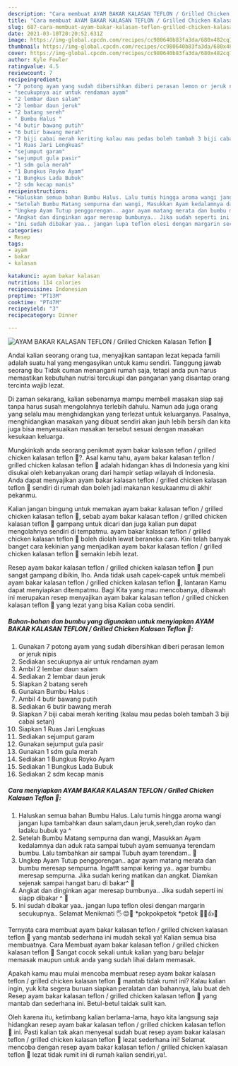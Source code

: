 ```yaml
---
description: "Cara membuat AYAM BAKAR KALASAN TEFLON / Grilled Chicken Kalasan Teflon 🐓 yang lezat Untuk Jualan"
title: "Cara membuat AYAM BAKAR KALASAN TEFLON / Grilled Chicken Kalasan Teflon 🐓 yang lezat Untuk Jualan"
slug: 687-cara-membuat-ayam-bakar-kalasan-teflon-grilled-chicken-kalasan-teflon-yang-lezat-untuk-jualan
date: 2021-03-10T20:20:52.631Z
image: https://img-global.cpcdn.com/recipes/cc980640b83fa3da/680x482cq70/ayam-bakar-kalasan-teflon-grilled-chicken-kalasan-teflon-🐓-foto-resep-utama.jpg
thumbnail: https://img-global.cpcdn.com/recipes/cc980640b83fa3da/680x482cq70/ayam-bakar-kalasan-teflon-grilled-chicken-kalasan-teflon-🐓-foto-resep-utama.jpg
cover: https://img-global.cpcdn.com/recipes/cc980640b83fa3da/680x482cq70/ayam-bakar-kalasan-teflon-grilled-chicken-kalasan-teflon-🐓-foto-resep-utama.jpg
author: Kyle Fowler
ratingvalue: 4.5
reviewcount: 7
recipeingredient:
- "7 potong ayam yang sudah dibersihkan diberi perasan lemon or jeruk nipis"
- "secukupnya air untuk rendaman ayam"
- "2 lembar daun salam"
- "2 lembar daun jeruk"
- "2 batang sereh"
- " Bumbu Halus "
- "4 butir bawang putih"
- "6 butir bawang merah"
- "7 biji cabai merah keriting kalau mau pedas boleh tambah 3 biji cabai setan"
- "1 Ruas Jari Lengkuas"
- "sejumput garam"
- "sejumput gula pasir"
- "1 sdm gula merah"
- "1 Bungkus Royko Ayam"
- "1 Bungkus Lada Bubuk"
- "2 sdm kecap manis"
recipeinstructions:
- "Haluskan semua bahan Bumbu Halus. Lalu tumis hingga aroma wangi jangan lupa tambahkan daun salam,daun jeruk,sereh,dan royko dan ladaku bubuk ya ^"
- "Setelah Bumbu Matang sempurna dan wangi, Masukkan Ayam kedalamnya dan aduk rata sampai tubuh ayam semuanya terendam bumbu. Lalu tambahkan air sampai Tubuh ayam terendam.. 🐓"
- "Ungkep Ayam Tutup penggorengan.. agar ayam matang merata dan bumbu meresap sempurna. Ingattt sampai kering ya.. agar bumbu meresap sempurna. Jika sudah kering matikan dan angkat. Diamkan sejenak sampai hangat baru di bakar^ 🐓"
- "Angkat dan dinginkan agar meresap bumbunya.. Jika sudah seperti ini siapp dibakar ^ 🐓"
- "Ini sudah dibakar yaa.. jangan lupa teflon olesi dengan margarin secukupnya.. Selamat Menikmati 🖐😊🐓 *pokpokpetok *petok 🐓🐓👍😁"
categories:
- Resep
tags:
- ayam
- bakar
- kalasan

katakunci: ayam bakar kalasan 
nutrition: 114 calories
recipecuisine: Indonesian
preptime: "PT13M"
cooktime: "PT47M"
recipeyield: "3"
recipecategory: Dinner

---
```



![AYAM BAKAR KALASAN TEFLON / Grilled Chicken Kalasan Teflon 🐓](https://img-global.cpcdn.com/recipes/cc980640b83fa3da/680x482cq70/ayam-bakar-kalasan-teflon-grilled-chicken-kalasan-teflon-🐓-foto-resep-utama.jpg)

Andai kalian seorang orang tua, menyajikan santapan lezat kepada famili adalah suatu hal yang mengasyikan untuk kamu sendiri. Tanggung jawab seorang ibu Tidak cuman menangani rumah saja, tetapi anda pun harus memastikan kebutuhan nutrisi tercukupi dan panganan yang disantap orang tercinta wajib lezat.

Di zaman  sekarang, kalian sebenarnya mampu membeli masakan siap saji tanpa harus susah mengolahnya terlebih dahulu. Namun ada juga orang yang selalu mau menghidangkan yang terlezat untuk keluarganya. Pasalnya, menghidangkan masakan yang dibuat sendiri akan jauh lebih bersih dan kita juga bisa menyesuaikan masakan tersebut sesuai dengan masakan kesukaan keluarga. 



Mungkinkah anda seorang penikmat ayam bakar kalasan teflon / grilled chicken kalasan teflon 🐓?. Asal kamu tahu, ayam bakar kalasan teflon / grilled chicken kalasan teflon 🐓 adalah hidangan khas di Indonesia yang kini disukai oleh kebanyakan orang dari hampir setiap wilayah di Indonesia. Anda dapat menyajikan ayam bakar kalasan teflon / grilled chicken kalasan teflon 🐓 sendiri di rumah dan boleh jadi makanan kesukaanmu di akhir pekanmu.

Kalian jangan bingung untuk memakan ayam bakar kalasan teflon / grilled chicken kalasan teflon 🐓, sebab ayam bakar kalasan teflon / grilled chicken kalasan teflon 🐓 gampang untuk dicari dan juga kalian pun dapat mengolahnya sendiri di tempatmu. ayam bakar kalasan teflon / grilled chicken kalasan teflon 🐓 boleh diolah lewat beraneka cara. Kini telah banyak banget cara kekinian yang menjadikan ayam bakar kalasan teflon / grilled chicken kalasan teflon 🐓 semakin lebih lezat.

Resep ayam bakar kalasan teflon / grilled chicken kalasan teflon 🐓 pun sangat gampang dibikin, lho. Anda tidak usah capek-capek untuk membeli ayam bakar kalasan teflon / grilled chicken kalasan teflon 🐓, lantaran Kamu dapat menyiapkan ditempatmu. Bagi Kita yang mau mencobanya, dibawah ini merupakan resep menyajikan ayam bakar kalasan teflon / grilled chicken kalasan teflon 🐓 yang lezat yang bisa Kalian coba sendiri.

<!--inarticleads1-->

##### Bahan-bahan dan bumbu yang digunakan untuk menyiapkan AYAM BAKAR KALASAN TEFLON / Grilled Chicken Kalasan Teflon 🐓:

1. Gunakan 7 potong ayam yang sudah dibersihkan diberi perasan lemon or jeruk nipis
1. Sediakan secukupnya air untuk rendaman ayam
1. Ambil 2 lembar daun salam
1. Sediakan 2 lembar daun jeruk
1. Siapkan 2 batang sereh
1. Gunakan  Bumbu Halus :
1. Ambil 4 butir bawang putih
1. Sediakan 6 butir bawang merah
1. Siapkan 7 biji cabai merah keriting (kalau mau pedas boleh tambah 3 biji cabai setan)
1. Siapkan 1 Ruas Jari Lengkuas
1. Sediakan sejumput garam
1. Gunakan sejumput gula pasir
1. Gunakan 1 sdm gula merah
1. Sediakan 1 Bungkus Royko Ayam
1. Sediakan 1 Bungkus Lada Bubuk
1. Sediakan 2 sdm kecap manis




<!--inarticleads2-->

##### Cara menyiapkan AYAM BAKAR KALASAN TEFLON / Grilled Chicken Kalasan Teflon 🐓:

1. Haluskan semua bahan Bumbu Halus. Lalu tumis hingga aroma wangi jangan lupa tambahkan daun salam,daun jeruk,sereh,dan royko dan ladaku bubuk ya ^
1. Setelah Bumbu Matang sempurna dan wangi, Masukkan Ayam kedalamnya dan aduk rata sampai tubuh ayam semuanya terendam bumbu. Lalu tambahkan air sampai Tubuh ayam terendam.. 🐓
1. Ungkep Ayam Tutup penggorengan.. agar ayam matang merata dan bumbu meresap sempurna. Ingattt sampai kering ya.. agar bumbu meresap sempurna. Jika sudah kering matikan dan angkat. Diamkan sejenak sampai hangat baru di bakar^ 🐓
1. Angkat dan dinginkan agar meresap bumbunya.. Jika sudah seperti ini siapp dibakar ^ 🐓
1. Ini sudah dibakar yaa.. jangan lupa teflon olesi dengan margarin secukupnya.. Selamat Menikmati 🖐😊🐓 *pokpokpetok *petok 🐓🐓👍😁




Ternyata cara membuat ayam bakar kalasan teflon / grilled chicken kalasan teflon 🐓 yang mantab sederhana ini mudah sekali ya! Kalian semua bisa membuatnya. Cara Membuat ayam bakar kalasan teflon / grilled chicken kalasan teflon 🐓 Sangat cocok sekali untuk kalian yang baru belajar memasak maupun untuk anda yang sudah lihai dalam memasak.

Apakah kamu mau mulai mencoba membuat resep ayam bakar kalasan teflon / grilled chicken kalasan teflon 🐓 mantab tidak rumit ini? Kalau kalian ingin, yuk kita segera buruan siapkan peralatan dan bahannya, lalu buat deh Resep ayam bakar kalasan teflon / grilled chicken kalasan teflon 🐓 yang mantab dan sederhana ini. Betul-betul taidak sulit kan. 

Oleh karena itu, ketimbang kalian berlama-lama, hayo kita langsung saja hidangkan resep ayam bakar kalasan teflon / grilled chicken kalasan teflon 🐓 ini. Pasti kalian tak akan menyesal sudah buat resep ayam bakar kalasan teflon / grilled chicken kalasan teflon 🐓 lezat sederhana ini! Selamat mencoba dengan resep ayam bakar kalasan teflon / grilled chicken kalasan teflon 🐓 lezat tidak rumit ini di rumah kalian sendiri,ya!.

